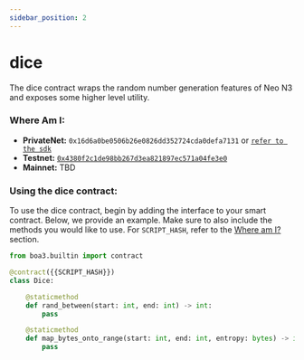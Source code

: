 ```yaml
---
sidebar_position: 2
---
```


# dice
The dice contract wraps the random number generation features of Neo N3 and exposes some higher level utility.

### Where Am I:
* **PrivateNet:** `0x16d6a0be0506b26e0826dd352724cda0defa7131` or [`refer to the sdk`](https://props.coz.io/d/sdk/ts/classes/Dice.html#scriptHash)
* **Testnet:** [`0x4380f2c1de98bb267d3ea821897ec571a04fe3e0`](https://dora.coz.io/contract/neo3/testnet_rc4/0x4380f2c1de98bb267d3ea821897ec571a04fe3e0)
* **Mainnet:** TBD

### Using the dice contract:
To use the dice contract, begin by adding the interface to your smart contract.  Below, we provide an example.  Make sure to also include the methods you would like to use. For `SCRIPT_HASH`, refer to the [Where am I?](#where-am-i) section.

```python
from boa3.builtin import contract

@contract({{SCRIPT_HASH}})
class Dice:

    @staticmethod
    def rand_between(start: int, end: int) -> int:
        pass

    @staticmethod
    def map_bytes_onto_range(start: int, end: int, entropy: bytes) -> int:
        pass

```

